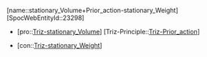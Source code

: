﻿---
type: TrizContradiction
aliases:
- stationary_Volume+Prior_action-stationary_Weight
license: CC BY-SA 4.0
copyright: https://github.com/SpocWeb
IsDeleted: false
IsReadOnly: false
Confidential: public
tags: 
- Triz/Contradiction
---
[name::stationary_Volume+Prior_action-stationary_Weight]
[SpocWebEntityId::23298]
+ [pro::[Triz-stationary_Volume](tech/Triz/Parameter/Triz-stationary_Volume.md)]
[Triz-Principle::[Triz-Prior_action](tech/Triz/Principle/Triz-Prior_action.md)]
- [con::[Triz-stationary_Weight](tech/Triz/Parameter/Triz-stationary_Weight.md)]


